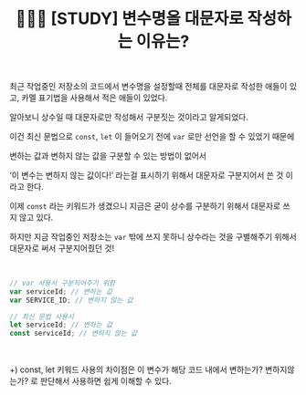 # <div align="center">👩🏻‍💻 [STUDY] 변수명을 대문자로 작성하는 이유는?</div>

<br>

최근 작업중인 저장소의 코드에서 변수명을 설정할때 전체를 대문자로 작성한 애들이 있고, 카멜 표기법을 사용해서 적은 애들이 있었다.

알아보니 상수일 때 대문자로만 작성해서 구분짓는 것이라고 알게되었다.

이건 최신 문법으로 `const`, `let` 이 들어오기 전에 `var` 로만 선언을 할 수 있었기 때문에

변하는 값과 변하지 않는 값을 구분할 수 있는 방법이 없어서

‘이 변수는 변하지 않는 값이다!’ 라는걸 표시하기 위해서 대문자로 구분지어서 쓴 것 이라고 한다.

이제 `const` 라는 키워드가 생겼으니 지금은 굳이 상수를 구분하기 위해서 대문자로 쓰지 않고 있다.

하지만 지금 작업중인 저장소는 `var` 밖에 쓰지 못하니 상수라는 것을 구별해주기 위해서 대문자로 써서 구분지어줬던 것!

<br>

```jsx
// var 사용시 구분지어주기 위함
var serviceId; // 변하는 값
var SERVICE_ID; // 변하지 않는 값

// 최신 문법 사용시
let serviceId; // 변하는 값
const serviceId; // 변하지 않는 값
```

<br>

+) const, let 키워드 사용의 차이점은 이 변수가 해당 코드 내에서 변하는가? 변하지않는가? 로 판단해서 사용하면 쉽게 이해할 수 있다.
